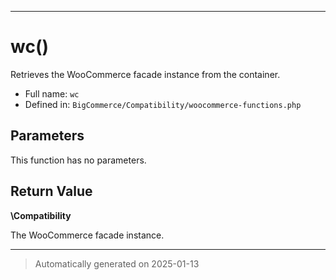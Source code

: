 ***

# wc()

Retrieves the WooCommerce facade instance from the container.




* Full name: `wc`
* Defined in: `BigCommerce/Compatibility/woocommerce-functions.php`

## Parameters

This function has no parameters.

## Return Value

**\Compatibility**

The WooCommerce facade instance.

***
> Automatically generated on 2025-01-13
